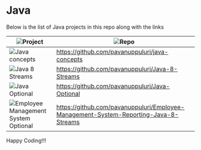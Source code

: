 # Java
Below is the list of Java projects in this repo along with the links

| ![Project](https://img.shields.io/badge/Project-blue.svg)      | ![Repo](https://img.shields.io/badge/Repo-blue.svg)         |
|--------------|------------------|
| ![Java concepts](https://img.shields.io/badge/Java%20concepts-red.svg)        | https://github.com/pavanuppuluri/java-concepts           |
| ![Java 8 Streams](https://img.shields.io/badge/Java%208%20Streams-red.svg)        | https://github.com/pavanuppuluri/Java-8-Streams          |
| ![Java Optional](https://img.shields.io/badge/Java%20Optional-red.svg)        | https://github.com/pavanuppuluri/Java-Optional           |
| ![Employee Management System Optional](https://img.shields.io/badge/Employee%20Management-red.svg)        | https://github.com/pavanuppuluri/Employee-Management-System-Reporting-Java-8-Streams           |





Happy Coding!!!
